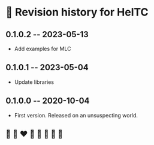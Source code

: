 # 📅 Revision history for HelTC

## 0.1.0.2  -- 2023-05-13
* Add examples for MLC

## 0.1.0.1  -- 2023-05-04
* Update libraries

## 0.1.0.0  -- 2020-10-04
* First version. Released on an unsuspecting world.

## 🦄 🌈 ❤️ 💛 💚 💙 🤍 🖤
